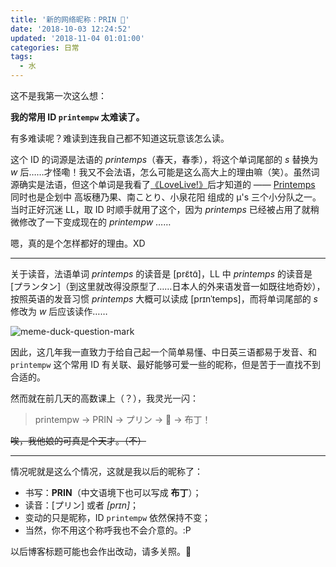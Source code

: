 ```yaml
---
title: '新的网络昵称：PRIN 🍮'
date: '2018-10-03 12:24:52'
updated: '2018-11-04 01:01:00'
categories: 日常
tags:
  - 水
---
```


这不是我第一次这么想：

**我的常用 ID `printempw` 太难读了。**

有多难读呢？难读到连我自己都不知道这玩意该怎么读。

这个 ID 的词源是法语的 *printemps*（春天，春季），将这个单词尾部的 *s* 替换为 *w* 后……才怪嘞！我又不会法语，怎么可能是这么高大上的理由嘛（笑）。虽然词源确实是法语，但这个单词是我看了[《LoveLive!》](https://zh.moegirl.org/LoveLive!)后才知道的 —— [Printemps](https://zh.moegirl.org/zh-hans/Printemps) 同时也是企划中 高坂穗乃果、南ことり、小泉花阳 组成的 μ's 三个小分队之一。当时正好沉迷 LL，取 ID 时顺手就用了这个，因为 *printemps* 已经被占用了就稍微修改了一下变成现在的 *printempw* ……

嗯，真的是个怎样都好的理由。XD

-----

关于读音，法语单词 *printemps* 的读音是 [prɛ̃tɑ̃]，LL 中 *printemps* 的读音是 [プランタン]（到这里就改得没原型了……日本人的外来语发音一如既往地奇妙），按照英语的发音习惯 *printemps* 大概可以读成 [prɪnˈtemps]，而将单词尾部的 *s* 修改为 *w* 后应该读作……

![meme-duck-question-mark](https://img.blessing.studio/images/2018/10/03/meme-duck-question-mark.jpg)

因此，这几年我一直致力于给自己起一个简单易懂、中日英三语都易于发音、和 `printempw` 这个常用 ID 有关联、最好能够可爱一些的昵称，但是苦于一直找不到合适的。

然而就在前几天的高数课上（？），我灵光一闪：

>  printempw -> PRIN -> プリン -> 🍮 -> 布丁！

~~唉，我他娘的可真是个天才。（不）~~

-----

情况呢就是这么个情况，这就是我以后的昵称了：

- 书写：**PRIN**（中文语境下也可以写成 **布丁**）；
- 读音：[プリン] 或者 *[prɪn]*；
- 变动的只是昵称，ID `printempw` 依然保持不变；
- 当然，你不用这个称呼我也不会介意的。:P

以后博客标题可能也会作出改动，请多关照。🍮
